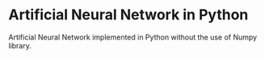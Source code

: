 # Artificial Neural Network in Python
Artificial Neural Network implemented in Python without the use of Numpy library.
